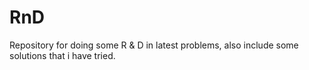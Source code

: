 # RnD
Repository for doing some R & D in latest problems, also include some solutions that i have tried.
